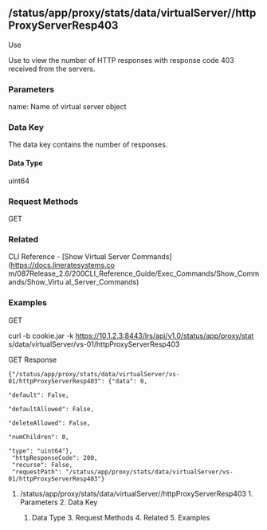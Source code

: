## /status/app/proxy/stats/data/virtualServer/<name>/httpProxyServerResp403

Use

Use to view the number of HTTP responses with response code 403 received from
the servers.

### Parameters

name: Name of virtual server object

### Data Key

The data key contains the number of responses.

#### Data Type

uint64

### Request Methods

GET

### Related

CLI Reference - [Show Virtual Server Commands](https://docs.lineratesystems.co
m/087Release_2.6/200CLI_Reference_Guide/Exec_Commands/Show_Commands/Show_Virtu
al_Server_Commands)

### Examples

GET

curl -b cookie.jar -k https://10.1.2.3:8443/lrs/api/v1.0/status/app/proxy/stat
s/data/virtualServer/vs-01/httpProxyServerResp403

GET Response

    
    
    {"/status/app/proxy/stats/data/virtualServer/vs-01/httpProxyServerResp403": {"data": 0,
                                                                               "default": False,
                                                                               "defaultAllowed": False,
                                                                               "deleteAllowed": False,
                                                                               "numChildren": 0,
                                                                               "type": "uint64"},
     "httpResponseCode": 200,
     "recurse": False,
     "requestPath": "/status/app/proxy/stats/data/virtualServer/vs-01/httpProxyServerResp403"}
    

  1. /status/app/proxy/stats/data/virtualServer/<name>/httpProxyServerResp403
    1. Parameters
    2. Data Key
      1. Data Type
    3. Request Methods
    4. Related
    5. Examples


